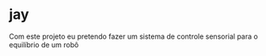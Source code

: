 # jay

  
   Com este projeto eu pretendo fazer um sistema de controle sensorial para o equilíbrio de um robô

